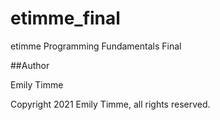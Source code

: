 # etimme_final

etimme Programming Fundamentals Final

##Author

Emily Timme

Copyright 2021 Emily Timme, all rights reserved.
